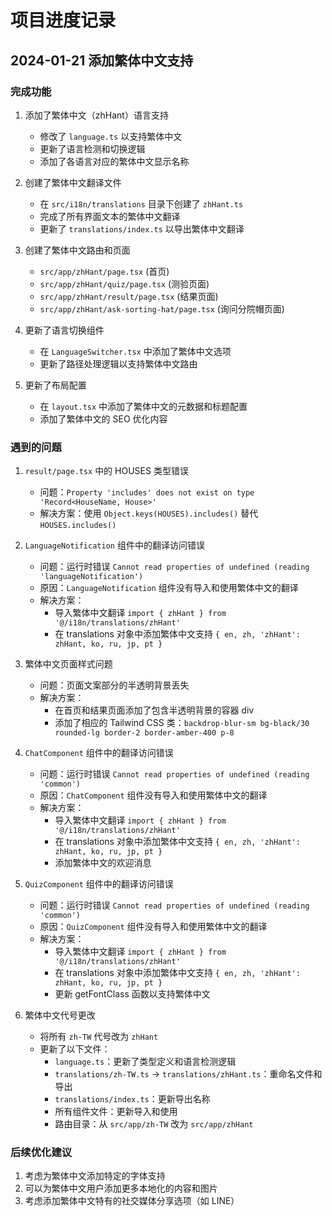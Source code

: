 # 项目进度记录

## 2024-01-21 添加繁体中文支持

### 完成功能
1. 添加了繁体中文（zhHant）语言支持
   - 修改了 `language.ts` 以支持繁体中文
   - 更新了语言检测和切换逻辑
   - 添加了各语言对应的繁体中文显示名称

2. 创建了繁体中文翻译文件
   - 在 `src/i18n/translations` 目录下创建了 `zhHant.ts`
   - 完成了所有界面文本的繁体中文翻译
   - 更新了 `translations/index.ts` 以导出繁体中文翻译

3. 创建了繁体中文路由和页面
   - `src/app/zhHant/page.tsx` (首页)
   - `src/app/zhHant/quiz/page.tsx` (测验页面)
   - `src/app/zhHant/result/page.tsx` (结果页面)
   - `src/app/zhHant/ask-sorting-hat/page.tsx` (询问分院帽页面)

4. 更新了语言切换组件
   - 在 `LanguageSwitcher.tsx` 中添加了繁体中文选项
   - 更新了路径处理逻辑以支持繁体中文路由

5. 更新了布局配置
   - 在 `layout.tsx` 中添加了繁体中文的元数据和标题配置
   - 添加了繁体中文的 SEO 优化内容

### 遇到的问题
1. `result/page.tsx` 中的 HOUSES 类型错误
   - 问题：`Property 'includes' does not exist on type 'Record<HouseName, House>'`
   - 解决方案：使用 `Object.keys(HOUSES).includes()` 替代 `HOUSES.includes()`

2. `LanguageNotification` 组件中的翻译访问错误
   - 问题：运行时错误 `Cannot read properties of undefined (reading 'languageNotification')`
   - 原因：`LanguageNotification` 组件没有导入和使用繁体中文的翻译
   - 解决方案：
     - 导入繁体中文翻译 `import { zhHant } from '@/i18n/translations/zhHant'`
     - 在 translations 对象中添加繁体中文支持 `{ en, zh, 'zhHant': zhHant, ko, ru, jp, pt }`

3. 繁体中文页面样式问题
   - 问题：页面文案部分的半透明背景丢失
   - 解决方案：
     - 在首页和结果页面添加了包含半透明背景的容器 div
     - 添加了相应的 Tailwind CSS 类：`backdrop-blur-sm bg-black/30 rounded-lg border-2 border-amber-400 p-8`

4. `ChatComponent` 组件中的翻译访问错误
   - 问题：运行时错误 `Cannot read properties of undefined (reading 'common')`
   - 原因：`ChatComponent` 组件没有导入和使用繁体中文的翻译
   - 解决方案：
     - 导入繁体中文翻译 `import { zhHant } from '@/i18n/translations/zhHant'`
     - 在 translations 对象中添加繁体中文支持 `{ en, zh, 'zhHant': zhHant, ko, ru, jp, pt }`
     - 添加繁体中文的欢迎消息

5. `QuizComponent` 组件中的翻译访问错误
   - 问题：运行时错误 `Cannot read properties of undefined (reading 'common')`
   - 原因：`QuizComponent` 组件没有导入和使用繁体中文的翻译
   - 解决方案：
     - 导入繁体中文翻译 `import { zhHant } from '@/i18n/translations/zhHant'`
     - 在 translations 对象中添加繁体中文支持 `{ en, zh, 'zhHant': zhHant, ko, ru, jp, pt }`
     - 更新 getFontClass 函数以支持繁体中文

6. 繁体中文代号更改
   - 将所有 `zh-TW` 代号改为 `zhHant`
   - 更新了以下文件：
     - `language.ts`：更新了类型定义和语言检测逻辑
     - `translations/zh-TW.ts` → `translations/zhHant.ts`：重命名文件和导出
     - `translations/index.ts`：更新导出名称
     - 所有组件文件：更新导入和使用
     - 路由目录：从 `src/app/zh-TW` 改为 `src/app/zhHant`

### 后续优化建议
1. 考虑为繁体中文添加特定的字体支持
2. 可以为繁体中文用户添加更多本地化的内容和图片
3. 考虑添加繁体中文特有的社交媒体分享选项（如 LINE） 
